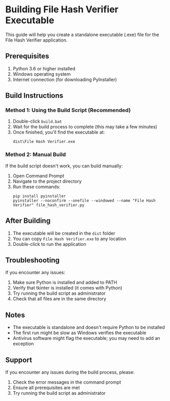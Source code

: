 # Building File Hash Verifier Executable

This guide will help you create a standalone executable (.exe) file for the File Hash Verifier application.

## Prerequisites

1. Python 3.6 or higher installed
2. Windows operating system
3. Internet connection (for downloading PyInstaller)

## Build Instructions

### Method 1: Using the Build Script (Recommended)

1. Double-click `build.bat`
2. Wait for the build process to complete (this may take a few minutes)
3. Once finished, you'll find the executable at:
   ```
   dist\File Hash Verifier.exe
   ```

### Method 2: Manual Build

If the build script doesn't work, you can build manually:

1. Open Command Prompt
2. Navigate to the project directory
3. Run these commands:
   ```batch
   pip install pyinstaller
   pyinstaller --noconfirm --onefile --windowed --name "File Hash Verifier" file_hash_verifier.py
   ```

## After Building

1. The executable will be created in the `dist` folder
2. You can copy `File Hash Verifier.exe` to any location
3. Double-click to run the application

## Troubleshooting

If you encounter any issues:

1. Make sure Python is installed and added to PATH
2. Verify that tkinter is installed (it comes with Python)
3. Try running the build script as administrator
4. Check that all files are in the same directory

## Notes

- The executable is standalone and doesn't require Python to be installed
- The first run might be slow as Windows verifies the executable
- Antivirus software might flag the executable; you may need to add an exception

## Support

If you encounter any issues during the build process, please:
1. Check the error messages in the command prompt
2. Ensure all prerequisites are met
3. Try running the build script as administrator 